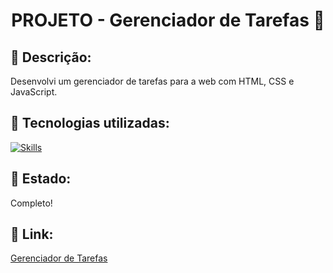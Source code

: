 <h1 align="center">PROJETO - Gerenciador de Tarefas 📝</h1>

## :memo: Descrição:
Desenvolvi um gerenciador de tarefas para a web com HTML, CSS e JavaScript.

## :wrench: Tecnologias utilizadas:
[![Skills](https://skillicons.dev/icons?i=vscode,html,css,javascript&theme=light)](https://skillicons.dev)

## 🧭 Estado:
Completo!

## 📌 Link:
<a href="https://eumiguel01.github.io/Gerenciador-Tarefas/">Gerenciador de Tarefas</a>
